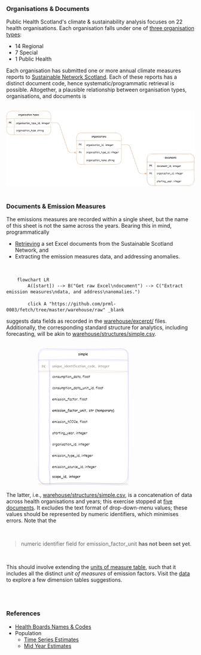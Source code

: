 <br>


### Organisations & Documents

Public Health Scotland's climate & sustainability analysis focuses on 22 health organisations.  Each organisation falls under one of [three organisation types](https://www.scot.nhs.uk/organisations/):

* 14 Regional
* 7 Special
* 1 Public Health

Each organisation has submitted one or more annual climate measures reports to [Sustainable Network Scotland](https://sustainablescotlandnetwork.org/reports).  Each of these reports has a distinct document code, hence systematic/programmatic retrieval is possible.  Altogether, a plausible relationship between organisation types, organisations, and documents is

<br>

<img src="/data/images/objects-lines.png" alt="documents">

<br>
<br>

### Documents & Emission Measures

The emissions measures are recorded within a single sheet, but the name of this sheet is not the same across the years.  Bearing this in mind, programmatically

* [Retrieving](/warehouse/raw/) a set Excel documents from the Sustainable Scotland Network, and
* Extracting the emission measures data, and addressing anomalies.

<br>

```mermaid
    flowchart LR
        A([start]) --> B("Get raw Excel\ndocument") --> C("Extract emission measures\ndata, and address\nanomalies.")

        click A "https://github.com/prml-0003/fetch/tree/master/warehouse/raw" _blank
```

suggests data fields as recorded in the [warehouse/excerpt/](/warehouse/excerpt/) files.  Additionally, the corresponding standard structure for analytics, including forecasting, will be akin to [warehouse/structures/simple.csv](/warehouse/structures/simple.csv).  

<br>

<img src="/data/images/objects-simple.png"  style="margin-left: 85px" alt="documents">

<br>

The latter, i.e., [warehouse/structures/simple.csv](/warehouse/structures/simple.csv), is a concatenation of data across health organisations and years; this exercise stopped at [five documents](https://github.com/prml-0003/fetch/blob/908d0ae8e2f08b409b482917ceb1b5608323ee8c/src/data/interface.py#L88).  It excludes the text format of drop-down-menu values; these values should be represented by numeric identifiers, which minimises errors.  Note that the

<br>

> numeric identifier field for emission_factor_unit **has not been set yet**.

<br>

This should involve extending the [units of measure table](/data/units.csv), such that it includes all the distinct *unit of measures* of emission factors.  Visit the [data](/data/) to explore a few dimension tables suggestions.

<br>
<br>

### References

* [Health Boards Names & Codes](https://geoportal.statistics.gov.uk/documents/844159d820da487686d124a25e2eb84d/about)
* Population
  * [Time Series Estimates](https://www.nrscotland.gov.uk/statistics-and-data/statistics/statistics-by-theme/population/population-estimates/mid-year-population-estimates/population-estimates-time-series-data)
  * [Mid Year Estimates](https://www.nrscotland.gov.uk/statistics-and-data/statistics/statistics-by-theme/population/population-estimates/mid-year-population-estimates)

<br>
<br>

<br>
<br>

<br>
<br>

<br>
<br>
